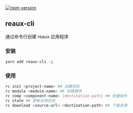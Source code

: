 [![npm version](https://img.shields.io/npm/v/reaux-cli.svg?style=flat)](https://www.npmjs.com/package/reaux-cli)

## reaux-cli
通过命令行创建 reaux 应用程序

### 安装
```bash
yarn add reaux-cli -g
```

### 使用
```bash
rc init <project-name> ## 创建项目
rc module <module-name> ## 创建模块
rc comp <component-name> [destination-path] ## 创建组件
rc state ## 更新全局状态
rc download <source-url> <destination-path> ## 下载资源
```